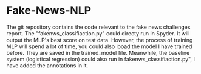 # Fake-News-NLP
The git repository contains the code relevant to the fake news challenges report. The "fakenws_classifiaction.py" could directy run in Spyder. It will output the MLP's best score on test data. However, the process of training MLP will spend 
a lot of time, you could also looad the model I have trained before. They are saved in the trained_model file. Meanwhile,
the baseline system (logistical regression) could also run in fakenws_classifiaction.py", I have added the annotations in it.
